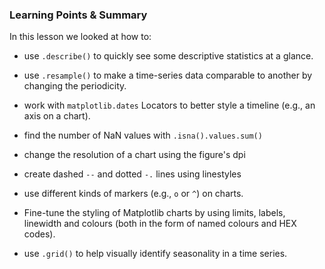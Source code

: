 ### Learning Points & Summary

In this lesson we looked at how to:

- use `.describe()` to quickly see some descriptive statistics at a glance.

- use `.resample()` to make a time-series data comparable to another by changing the periodicity.

- work with `matplotlib.dates` Locators to better style a timeline (e.g., an axis on a chart).

- find the number of NaN values with `.isna().values.sum()`

- change the resolution of a chart using the figure's dpi

- create dashed `--` and dotted `-.` lines using linestyles

- use different kinds of markers (e.g., `o` or `^`) on charts.

- Fine-tune the styling of Matplotlib charts by using limits, labels, linewidth and colours (both in the form of named colours and HEX codes).

- use `.grid()` to help visually identify seasonality in a time series.

